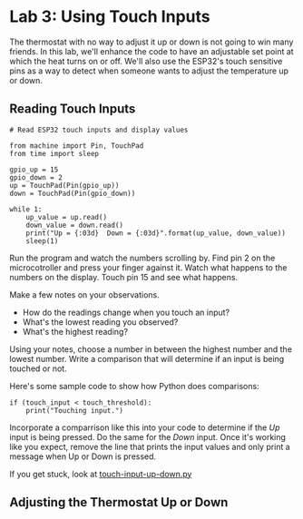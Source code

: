 # Lab 3: Using Touch Inputs
The thermostat with no way to adjust it up or down is not going to win many friends. In this lab, we'll enhance the code to have an adjustable set point at which the heat turns on or off. We'll also use the ESP32's touch sensitive pins as a way to detect when someone wants to adjust the temperature up or down.

## Reading Touch Inputs

```
# Read ESP32 touch inputs and display values

from machine import Pin, TouchPad
from time import sleep

gpio_up = 15
gpio_down = 2
up = TouchPad(Pin(gpio_up))
down = TouchPad(Pin(gpio_down))

while 1:
    up_value = up.read()
    down_value = down.read()
    print("Up = {:03d}  Down = {:03d}".format(up_value, down_value))
    sleep(1)
```

Run the program and watch the numbers scrolling by. Find pin 2 on the microcotroller and press your finger against it. Watch what happens to the numbers on the display. Touch pin 15 and see what happens.

Make a few notes on your observations.

* How do the readings change when you touch an input?
* What's the lowest reading you observed?
* What's the highest reading?

Using your notes, choose a number in between the highest number and the lowest number. Write a comparison that will determine if an input is being touched or not.

Here's some sample code to show how Python does comparisons:

```
if (touch_input < touch_threshold):
    print("Touching input.")
```

Incorporate a comparrison like this into your code to determine if the _Up_ input is being pressed. Do the same for the _Down_ input. Once it's working like you expect, remove the line that prints the input values and only print a message when Up or Down is pressed.

If you get stuck, look at [touch-input-up-down.py](https://github.com/DavesCodeMusings/smart-thermostat-lab/blob/main/solutions/touch-input-up-down.py)

## Adjusting the Thermostat Up or Down

